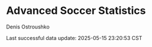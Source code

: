 # Advanced Soccer Statistics
Denis Ostroushko

<!-- gfm -->

Last successful data update: 2025-05-15 23:20:53 CST
